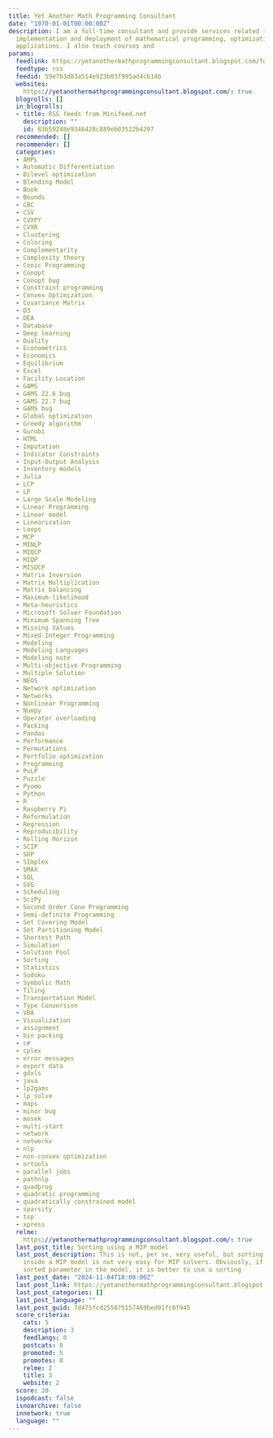 ```yaml
---
title: Yet Another Math Programming Consultant
date: "1970-01-01T00:00:00Z"
description: I am a full-time consultant and provide services related to the design,
  implementation and deployment of mathematical programming, optimization and data-science
  applications. I also teach courses and
params:
  feedlink: https://yetanothermathprogrammingconsultant.blogspot.com/feeds/posts/default?alt=rss
  feedtype: rss
  feedid: 59e7b3d03a514e923b03f995ad4cb14b
  websites:
    https://yetanothermathprogrammingconsultant.blogspot.com/: true
  blogrolls: []
  in_blogrolls:
  - title: RSS feeds from Minifeed.net
    description: ""
    id: 83b59248e9346428c889eb03522b4297
  recommended: []
  recommender: []
  categories:
  - AMPL
  - Automatic Differentiation
  - Bilevel optimization
  - Blending Model
  - Book
  - Bounds
  - CBC
  - CSV
  - CVXPY
  - CVXR
  - Clustering
  - Coloring
  - Complementarity
  - Complexity theory
  - Conic Programming
  - Conopt
  - Conopt bug
  - Constraint programming
  - Convex Optimization
  - Covariance Matrix
  - D3
  - DEA
  - Database
  - Deep learning
  - Duality
  - Econometrics
  - Economics
  - Equilibrium
  - Excel
  - Facility Location
  - GAMS
  - GAMS 22.6 bug
  - GAMS 22.7 bug
  - GAMS bug
  - Global optimization
  - Greedy algorithm
  - Gurobi
  - HTML
  - Imputation
  - Indicator Constraints
  - Input-Output Analysis
  - Inventory models
  - Julia
  - LCP
  - LP
  - Large Scale Modeling
  - Linear Programming
  - Linear model
  - Linearization
  - Loops
  - MCP
  - MINLP
  - MIQCP
  - MIQP
  - MISOCP
  - Matrix Inversion
  - Matrix Multiplication
  - Matrix balancing
  - Maximum-likelihood
  - Meta-heuristics
  - Microsoft Solver Foundation
  - Minimum Spanning Tree
  - Missing Values
  - Mixed-Integer Programming
  - Modeling
  - Modeling Languages
  - Modeling note
  - Multi-objective Programming
  - Multiple Solution
  - NEOS
  - Network optimization
  - Networks
  - Nonlinear Programming
  - Numpy
  - Operator overloading
  - Packing
  - Pandas
  - Performance
  - Permutations
  - Portfolio optimization
  - Programming
  - PuLP
  - Puzzle
  - Pyomo
  - Python
  - R
  - Raspberry Pi
  - Reformulation
  - Regression
  - Reproducibility
  - Rolling Horizon
  - SCIP
  - SDP
  - SImplex
  - SMAX
  - SQL
  - SVG
  - Scheduling
  - SciPy
  - Second Order Cone Programming
  - Semi-definite Programming
  - Set Covering Model
  - Set Partitioning Model
  - Shortest Path
  - Simulation
  - Solution Pool
  - Sorting
  - Statistics
  - Sudoku
  - Symbolic Math
  - Tiling
  - Transportation Model
  - Type Conversion
  - VBA
  - Visualization
  - assignment
  - bin packing
  - c#
  - cplex
  - error messages
  - export data
  - gdxls
  - java
  - lp2gams
  - lp_solve
  - maps
  - minor bug
  - mosek
  - multi-start
  - network
  - networkx
  - nlp
  - non-convex optimization
  - ortools
  - parallel jobs
  - pathnlp
  - quadprog
  - quadratic programming
  - quadratically constrained model
  - sparsity
  - tsp
  - xpress
  relme:
    https://yetanothermathprogrammingconsultant.blogspot.com/: true
  last_post_title: Sorting using a MIP model
  last_post_description: This is not, per se, very useful, but sorting a parameter
    inside a MIP model is not very easy for MIP solvers. Obviously, if you need a
    sorted parameter in the model, it is better to use a sorting
  last_post_date: "2024-11-04T18:08:00Z"
  last_post_link: https://yetanothermathprogrammingconsultant.blogspot.com/2024/11/sorting-using-mip-model.html
  last_post_categories: []
  last_post_language: ""
  last_post_guid: 7d475fcd255875157469bed91fc6f945
  score_criteria:
    cats: 5
    description: 3
    feedlangs: 0
    postcats: 0
    promoted: 5
    promotes: 0
    relme: 2
    title: 3
    website: 2
  score: 20
  ispodcast: false
  isnoarchive: false
  innetwork: true
  language: ""
---
```

